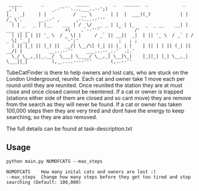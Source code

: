```
 _____       _            _____         _   ______  _             _                           _,'|             _.-''``-...___..--';)
|_   _|     | |          /  __ \       | |  |  ___|(_)           | |                         /_ \'.      __..-' ,      ,--...--'''
  | | _   _ | |__    ___ | /  \/  __ _ | |_ | |_    _  _ __    __| |  ___  _ __             <\    .`--'''       `     /'
  | || | | || '_ \  / _ \| |     / _` || __||  _|  | || '_ \  / _` | / _ \| '__|             `-';'               ;   ; ;
  | || |_| || |_) ||  __/| \__/\| (_| || |_ | |    | || | | || (_| ||  __/| |          __...--''     ___...--_..'  .;.'
  \_/ \__,_||_.__/  \___| \____/ \__,_| \__|\_|    |_||_| |_| \__,_| \___||_|         (,__....----'''       (,..--'' 
```

TubeCatFinder is there to help owners and lost cats, who are stuck on the London Underground, reunite.
Each cat and owner take 1 move each per round until they are reunited. Once reunited the station they are at must close and once closed cannot be reentered. If a cat or owner is trapped (stations either side of them are closed and so cant move) they are remove from the search as they will never be found. If a cat or owner has taken 100,000 steps then they are very tired and dont have the energy to keep searching, so they are also removed.

The full details can be found at task-description.txt

## Usage ##
```
python main.py NUMOFCATS --max_steps

NUMOFCATS    How many inital cats and owners are lost :( 
--max_steps  Change how many steps before they get too tired and stop searching (Default: 100,000)
```